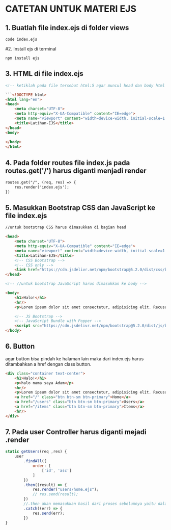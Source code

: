 # CATETAN UNTUK MATERI EJS

## 1. Buatlah file index.ejs di folder views

```
code index.ejs
```
#2. Install ejs di terminal

```
npm install ejs
```

## 3. HTML di file index.ejs

```html
<!-- ketiklah pada file tersebut html:5 agar muncul head dan body html -->

```<!DOCTYPE html>
<html lang="en">
<head>
    <meta charset="UTF-8">
    <meta http-equiv="X-UA-Compatible" content="IE=edge">
    <meta name="viewport" content="width=device-width, initial-scale=1.0">
    <title>Latihan-EJS</title>
</head>
<body>
    
</body>
</html>
```
## 4. Pada folder routes file index.js pada routes.get('/') harus diganti menjadi render

```html
routes.get("/", (req, res) => {
    res.render('index.ejs');
})
```

## 5. Masukkan Bootstrap CSS dan JavaScript ke file index.ejs

```html
//untuk bootstrap CSS harus dimasukkan di bagian head

<head>
    <meta charset="UTF-8">
    <meta http-equiv="X-UA-Compatible" content="IE=edge">
    <meta name="viewport" content="width=device-width, initial-scale=1.0">
    <title>Latihan-EJS</title>
    <!-- CSS Bootstrap -->
    <!-- CSS only -->
    <link href="https://cdn.jsdelivr.net/npm/bootstrap@5.2.0/dist/css/bootstrap.min.css" rel="stylesheet" integrity="sha384-gH2yIJqKdNHPEq0n4Mqa/HGKIhSkIHeL5AyhkYV8i59U5AR6csBvApHHNl/vI1Bx" crossorigin="anonymous">
</head>

<!-- //untuk bootstrap JavaScript harus dimasukkan ke body -->

<body>
    <h1>Halo!</h1>
    <hr/>
    <p>Lorem ipsum dolor sit amet consectetur, adipisicing elit. Recusandae unde, velit fuga ducimus facere quos eaque, vero non necessitatibus saepe explicabo consequatur numquam nesciunt ratione odio ipsum, laudantium rerum porro! Autem dicta suscipit labore voluptatum omnis maiores distinctio amet vitae cumque ad? Deleniti iste, ipsa dolores aliquid commodi voluptas nobis repellat libero vitae sit sint, atque aspernatur, dicta voluptates modi delectus. Error cupiditate veniam reiciendis mollitia quo, tempora rem! Quis iusto expedita, molestiae maiores nesciunt ea quia adipisci earum sint beatae velit! Consequatur commodi ullam deserunt ipsa ut dolorem voluptas vitae soluta tenetur ipsam. Repellat dicta ipsam laboriosam commodi optio blanditiis dolorem adipisci, vitae omnis nisi tempora nobis illum dolore aperiam quibusdam mollitia inventore assumenda eius ad impedit facilis! Ea, ex. Mollitia accusantium quia illo quasi deserunt ipsa ab molestiae voluptas nihil voluptatem quidem natus harum tenetur at ut quae accusamus maxime nostrum, rem neque? Ipsum numquam dolorem quibusdam quisquam sapiente veritatis velit illo labore, at id, doloremque repellendus! Et voluptate maiores, deserunt eius repudiandae veniam, dignissimos repellendus autem modi explicabo assumenda id neque consequuntur. Odio quo quaerat beatae vel perferendis iure, ducimus voluptatibus possimus, ipsa architecto non libero labore. Quas libero distinctio itaque, perferendis odio ad ut aut saepe.</p>

    <!-- JS Bootstrap -->
    <!-- JavaScript Bundle with Popper -->
    <script src="https://cdn.jsdelivr.net/npm/bootstrap@5.2.0/dist/js/bootstrap.bundle.min.js" integrity="sha384-A3rJD856KowSb7dwlZdYEkO39Gagi7vIsF0jrRAoQmDKKtQBHUuLZ9AsSv4jD4Xa" crossorigin="anonymous"></script>
</body>
```

## 6. Button
agar button bisa pindah ke halaman lain maka dari index.ejs harus ditambahkan a href dengan class button.

```html
<div class="container text-center">
    <h1>Halo!</h1>
    <p>halo nama saya Adam</p>
    <hr/>
    <p>Lorem ipsum dolor sit amet consectetur, adipisicing elit. Recusandae unde, velit fuga ducimus facere quos eaque, vero non necessitatibus saepe explicabo consequatur numquam nesciunt ratione odio ipsum, laudantium rerum porro! Autem dicta suscipit labore voluptatum omnis maiores distinctio amet vitae cumque ad? Deleniti iste, ipsa dolores aliquid commodi voluptas nobis repellat libero vitae sit sint, atque aspernatur, dicta voluptates modi delectus. Error cupiditate veniam reiciendis mollitia quo, tempora rem! Quis iusto expedita, molestiae maiores nesciunt ea quia adipisci earum sint beatae velit! Consequatur commodi ullam deserunt ipsa ut dolorem voluptas vitae soluta tenetur ipsam. Repellat dicta ipsam laboriosam commodi optio blanditiis dolorem adipisci, vitae omnis nisi tempora nobis illum dolore aperiam quibusdam mollitia inventore assumenda eius ad impedit facilis! Ea, ex. Mollitia accusantium quia illo quasi deserunt ipsa ab molestiae voluptas nihil voluptatem quidem natus harum tenetur at ut quae accusamus maxime nostrum, rem neque? Ipsum numquam dolorem quibusdam quisquam sapiente veritatis velit illo labore, at id, doloremque repellendus! Et voluptate maiores, deserunt eius repudiandae veniam, dignissimos repellendus autem modi explicabo assumenda id neque consequuntur. Odio quo quaerat beatae vel perferendis iure, ducimus voluptatibus possimus, ipsa architecto non libero labore. Quas libero distinctio itaque, perferendis odio ad ut aut saepe.</p>
    <a href="/" class="btn btn-sm btn-primary">Home</a>
    <a href="/users" class="btn btn-sm btn-primary">Users</a>
    <a href="/items" class="btn btn-sm btn-primary">Items</a>
    <hr/>
</div>

```

## 7. Pada user Controller harus diganti mejadi .render

```javascript
static getUsers(req ,res) {
    user
        .findAll({
            order: [
                ['id', 'asc']
            ]
        })
        .then((result) => {
            res.render("users/home.ejs");
            // res.send(result);
        })
        //.then akan memasukkan hasil dari proses sebelumnya yaitu dalam contoh ini adalah findAll();
        .catch((err) => {
            res.send(err);
        })
}
```

